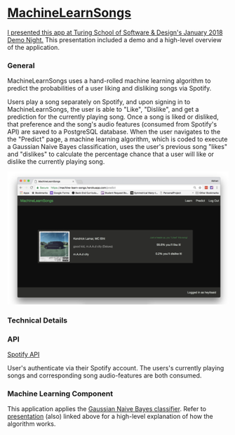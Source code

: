 # [MachineLearnSongs](https://machine-learn-songs.herokuapp.com/)

[I presented this app at Turing School of Software & Design's January 2018 Demo Night.](https://youtu.be/3KwJGlrPuSM?t=1710) This presentation included a demo and a high-level overview of the application.

### General

MachineLearnSongs uses a hand-rolled machine learning algorithm to predict the probabilities of a user liking and disliking songs via Spotify.

Users play a song separately on Spotify, and upon signing in to MachineLearnSongs, the user is able to "Like", "Dislike", and get a prediction for the currently playing song.  Once a song is liked or disliked, that preference and the song's audio features (consumed from Spotify's API) are saved to a PostgreSQL database. When the user navigates to the the "Predict" page, a machine learning algorithm, which is coded to execute a Gaussian Naive Bayes classification, uses the user's previous song "likes" and "dislikes" to calculate the percentage chance that a user will like or dislike the currently playing song.

![alt text](https://github.com/adrian-lara/machine_learn_songs/blob/master/public/Screen%20Shot%202018-01-24%20at%201.07.26%20AM.png "Prediction Page")

### Technical Details

### API

[Spotify API](https://developer.spotify.com/web-api/)

User's authenticate via their Spotify account. The users's currently playing songs and corresponding song audio-features are both consumed.

### Machine Learning Component

This application applies the [Gaussian Naive Bayes classifier](https://en.wikipedia.org/wiki/Naive_Bayes_classifier#Gaussian_naive_Bayes). Refer to [presentation](https://youtu.be/3KwJGlrPuSM?t=1710) (also) linked above for a high-level explanation of how the algorithm works.
